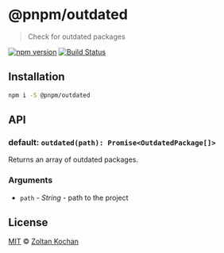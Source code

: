 # @pnpm/outdated

> Check for outdated packages

<!--@shields('npm', 'travis')-->
[![npm version](https://img.shields.io/npm/v/@pnpm/outdated.svg)](https://www.npmjs.com/package/@pnpm/outdated) [![Build Status](https://img.shields.io/travis/pnpm/outdated/master.svg)](https://travis-ci.org/pnpm/outdated)
<!--/@-->

## Installation

```sh
npm i -S @pnpm/outdated
```

## API

### default: `outdated(path): Promise<OutdatedPackage[]>`

Returns an array of outdated packages.

### Arguments

- `path` - _String_ - path to the project

## License

[MIT](LICENSE) © [Zoltan Kochan](https://www.kochan.io/)
